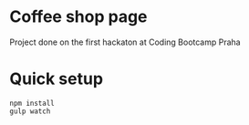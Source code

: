 # Coffee shop page

Project done on the first hackaton at Coding Bootcamp Praha

# Quick setup
    npm install
    gulp watch